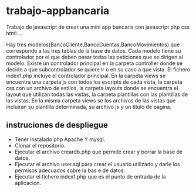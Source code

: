 # trabajo-appbancaria
Trabajo de javascript de crear una mini app bancaria con javascript php css html ...

Hay tres modelos(BancoCliente,BancoCuentas,BancoMovimientos) que corresponde a las tres tablas de la 
base de datos.
Cada modelo tiene su controlador por el que deben pasar todas las peticiones 
que se dirigen al modelo.
Existe un controlador principal en la carpeta controller donde se decide a que subcontrolador se 
quiere ir o en su caso a que vista.
El fichero index1.php incluye el controlador principal.
En la carpeta views se encuentra una carpeta js con todos los escripts de cada vista,
la carpeta css con un archivo de estilos, la carpeta layouts donde se encuentra el 
layout que utilizan todas las vistas, la carpeta plantillas con las plantillas de las vistas.
En la misma carpeta views se los archivos de las vistas que incluiran su plantilla determinada,
su archivo js y un titulo de pagina.

## instruciones de despliegue

- Tener instalado php Apache Y mysql.
- Clonar el repositorio.
- Ejecutar el archivo creardb.php que permite crear y borrar la base de datos.
- Ejecutar el archivo user.sql para crear el usuario utilizado y darle los permisos adecuados sobre la bas e de datos.
- Ejecutar el fichero index1.php que es el punto de entrada de la aplicacion.


